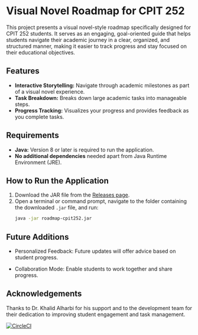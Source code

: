 # Visual Novel Roadmap for CPIT 252

This project presents a visual novel-style roadmap specifically designed for CPIT 252 students. It serves as an engaging, goal-oriented guide that helps students navigate their academic journey in a clear, organized, and structured manner, making it easier to track progress and stay focused on their educational objectives.
## Features

- **Interactive Storytelling:** Navigate through academic milestones as part of a visual novel experience.
- **Task Breakdown:** Breaks down large academic tasks into manageable steps.
- **Progress Tracking:** Visualizes your progress and provides feedback as you complete tasks.

## Requirements

- **Java:** Version 8 or later is required to run the application.
- **No additional dependencies** needed apart from Java Runtime Environment (JRE).

## How to Run the Application

1. Download the JAR file from the [Releases page](https://github.com/cpit252-fall-24-IT2/project-doulajacks/releases).
2. Open a terminal or command prompt, navigate to the folder containing the downloaded `.jar` file, and run:
   ```bash
   java -jar roadmap-cpit252.jar


## Future Additions
- Personalized Feedback: Future updates will offer advice based on student progress.

- Collaboration Mode: Enable students to work together and share progress.


## Acknowledgements
Thanks to Dr. Khalid Alharbi for his support and to the development team for their dedication to improving student engagement and task management.


[![CircleCI](https://dl.circleci.com/status-badge/img/circleci/uBpmEkayMaauJDkxnrQYB/9fPG423U2u8DGq8vReccQC/tree/main.svg?style=shield)](https://dl.circleci.com/status-badge/redirect/circleci/uBpmEkayMaauJDkxnrQYB/9fPG423U2u8DGq8vReccQC/tree/main)
